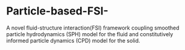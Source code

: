 # Particle-based-FSI-
A novel fluid-structure interaction(FSI) framework coupling smoothed particle hydrodynamics (SPH) model for the fluid and constitutively informed particle dynamics (CPD) model for the solid.
